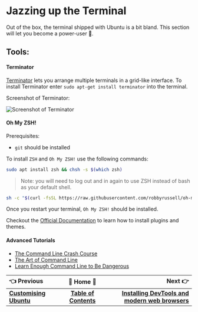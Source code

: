 # Jazzing up the Terminal

Out of the box, the terminal shipped with Ubuntu is a bit bland. This section will let you become a power-user :muscle:.

## Tools:

#### Terminator

[Terminator](https://launchpad.net/terminator) lets you arrange multiple terminals in a grid-like interface.
To install Terminator enter `sudo apt-get install terminator` into the terminal.

Screenshot of Terminator:

![Screenshot of Terminator](https://2.bp.blogspot.com/-DYWH3IZubRI/TrmFBPxmyEI/AAAAAAAAAAA/nBGoP3U3ae4/s1600/terminator-mad.png)

#### Oh My ZSH!

Prerequisites:
- `git` should be installed

To install `ZSH` and `Oh My ZSH!` use the following commands:

```bash
sudo apt install zsh && chsh -s $(which zsh)
```

> Note: you will need to log out and in again to use ZSH instead of bash as your default shell.

```bash
sh -c "$(curl -fsSL https://raw.githubusercontent.com/robbyrussell/oh-my-zsh/master/tools/install.sh)"
```

Once you restart your terminal, `Oh My ZSH!` should be installed.

Checkout the [Official Documentation](https://github.com/robbyrussell/oh-my-zsh/wiki) to learn how to install plugins and themes.

#### Advanced Tutorials

- [The Command Line Crash Course](http://cli.learncodethehardway.org/book/)
- [The Art of Command Line](https://github.com/jlevy/the-art-of-command-line)
- [Learn Enough Command Line to Be Dangerous](https://www.learnenough.com/command-line-tutorial)

:point_left: Previous | :book: Home :book: |  Next :point_right:
:---|:---:|---:
 [**Customising Ubuntu**](Ubuntu-Customising) | [**Table of Contents**](Setting-Up-Ubuntu-For-Programming) | [**Installing DevTools and modern web browsers**](Ubuntu-Installing-DevTools)
